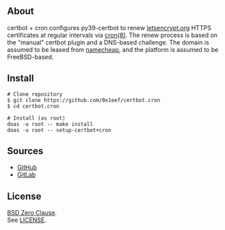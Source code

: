 ## About

certbot + cron configures py39-certbot to renew
[letsencrypt.org](https://letsencrypt.org)
HTTPS certificates at regular intervals via
[cron(8)](https://man.freebsd.org/cgi/man.cgi?cron(8)).
The renew process is based on the "manual" certbot
plugin and a DNS-based challenge. The domain is
assumed to be leased from
[namecheap](https://namecheap.com),
and the platform is assumed to be FreeBSD-based.

## Install

    # Clone repository
    $ git clone https://github.com/0x1eef/certbot.cron
    $ cd certbot.cron

    # Install (as root)
    doas -u root -- make install
    doas -u root -- setup-certbot+cron

## Sources

* [GitHub](https://github.com/0x1eef/certbot.cron)
* [GitLab](https://gitlab.com/0x1eef/certbot.cron)

## License

[BSD Zero Clause](https://choosealicense.com/licenses/0bsd/).
<br>
See [LICENSE](./LICENSE).

